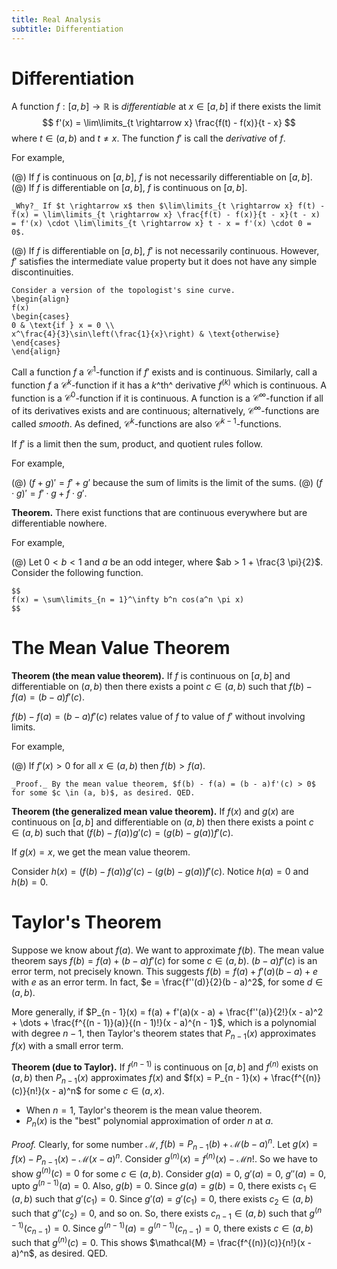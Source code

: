 ```yaml
---
title: Real Analysis
subtitle: Differentiation
---
```


# Differentiation

A function $f : [a, b] \rightarrow \mathbb{R}$ is _differentiable_ at $x \in [a, b]$ if there exists the limit
$$
f'(x) = \lim\limits_{t \rightarrow x} \frac{f(t) - f(x)}{t - x}
$$
where $t \in (a, b)$ and $t \neq x$. The function $f'$ is call the _derivative_ of $f$.

For example,

(@) If $f$ is continuous on $[a, b]$, $f$ is not necessarily differentiable on $[a, b]$.
(@) If $f$ is differentiable on $[a, b]$, $f$ is continuous on $[a, b]$.

    _Why?_ If $t \rightarrow x$ then $\lim\limits_{t \rightarrow x} f(t) - f(x) = \lim\limits_{t \rightarrow x} \frac{f(t) - f(x)}{t - x}(t - x) = f'(x) \cdot \lim\limits_{t \rightarrow x} t - x = f'(x) \cdot 0 = 0$.

(@) If $f$ is differentiable on $[a, b]$, $f'$ is not necessarily continuous. However, $f'$ satisfies the intermediate value property but it does not have any simple discontinuities.

    Consider a version of the topologist's sine curve.
    \begin{align}
    f(x)
    \begin{cases}
    0 & \text{if } x = 0 \\
    x^\frac{4}{3}\sin\left(\frac{1}{x}\right) & \text{otherwise}
    \end{cases}
    \end{align}

Call a function $f$ a $\mathcal{C}^1$-function if $f'$ exists and is continuous. Similarly, call a function $f$ a $\mathcal{C}^k$-function if it has a $k$^th^ derivative $f^{(k)}$ which is continuous. A function is a $\mathcal{C}^0$-function if it is continuous. A function is a $\mathcal{C}^\infty$-function if all of its derivatives exists and are continuous; alternatively, $\mathcal{C}^\infty$-functions are called _smooth_. As defined, $\mathcal{C}^k$-functions are also $\mathcal{C}^{k-1}$-functions.

If $f'$ is a limit then the sum, product, and quotient rules follow.

For example,

(@) $(f + g)' = f' + g'$ because the sum of limits is the limit of the sums.
(@) $(f \cdot g)' = f' \cdot g + f \cdot g'$.

__Theorem.__ There exist functions that are continuous everywhere but are differentiable nowhere.

For example,

(@) Let $0 < b < 1$ and $a$ be an odd integer, where $ab > 1 + \frac{3 \pi}{2}$. Consider the following function.

    $$
    f(x) = \sum\limits_{n = 1}^\infty b^n cos(a^n \pi x)
    $$

# The Mean Value Theorem

__Theorem (the mean value theorem).__ If $f$ is continuous on $[a, b]$ and differentiable on $(a, b)$ then there exists a point $c \in (a, b)$ such that $f(b) - f(a) = (b - a)f'(c)$.

$f(b) - f(a) = (b - a)f'(c)$ relates value of $f$ to value of $f'$ without involving limits.

For example,

(@) If $f'(x) > 0$ for all $x \in (a, b)$ then $f(b) > f(a)$.

    _Proof._ By the mean value theorem, $f(b) - f(a) = (b - a)f'(c) > 0$ for some $c \in (a, b)$, as desired. QED.

__Theorem (the generalized mean value theorem).__ If $f(x)$ and $g(x)$ are continuous on $[a, b]$ and differentiable on $(a, b)$ then there exists a point $c \in (a, b)$ such that $(f(b) - f(a))g'(c) = (g(b) - g(a))f'(c)$.

If $g(x) = x$, we get the mean value theorem.

Consider $h(x) = (f(b) - f(a))g'(c) - (g(b) - g(a))f'(c)$. Notice $h(a) = 0$ and $h(b) = 0$.

# Taylor's Theorem

Suppose we know about $f(a)$. We want to approximate $f(b)$. The mean value theorem says $f(b) = f(a) + (b - a)f'(c)$ for some $c \in (a, b)$. $(b - a)f'(c)$ is an error term, not precisely known. This suggests $f(b) = f(a) + f'(a)(b - a) + e$ with $e$ as an error term. In fact, $e = \frac{f''(d)}{2}(b - a)^2$, for some $d \in (a, b)$.

More generally, if $P_{n - 1}(x) = f(a) + f'(a)(x - a) + \frac{f''(a)}{2!}(x - a)^2 + \dots + \frac{f^{(n - 1)}(a)}{(n - 1)!}(x - a)^{n - 1}$, which is a polynomial with degree $n - 1$, then Taylor's theorem states that $P_{n - 1}(x)$ approximates $f(x)$ with a small error term.

__Theorem (due to Taylor).__ If $f^{(n - 1)}$ is continuous on $[a, b]$ and $f^{(n)}$ exists on $(a, b)$ then $P_{n - 1}(x)$ approximates $f(x)$ and $f(x) = P_{n - 1}(x) + \frac{f^{(n)}(c)}{n!}(x - a)^n$ for some $c \in (a, x)$.

- When $n = 1$, Taylor's theorem is the mean value theorem.
- $P_n(x)$ is the "best" polynomial approximation of order $n$ at $a$.

_Proof._ Clearly, for some number $\mathcal{M}$, $f(b) = P_{n-1}(b) + \mathcal{M}(b - a)^n$. Let $g(x) = f(x) - P_{n-1}(x) - \mathcal{M}(x - a)^n$. Consider $g^{(n)}(x) = f^{(n)}(x) - \mathcal{M}n!$. So we have to show $g^{(n)}(c) = 0$ for some $c \in (a, b)$. Consider $g(a) = 0$, $g'(a) = 0$, $g''(a) = 0$, upto $g^{(n-1)}(a) = 0$. Also, $g(b) = 0$. Since $g(a) = g(b) = 0$, there exists $c_1 \in (a, b)$ such that $g'(c_1) = 0$. Since $g'(a) = g'(c_1) = 0$, there exists $c_2 \in (a, b)$ such that $g''(c_2) = 0$, and so on. So, there exists $c_{n - 1} \in (a, b)$ such that $g^{(n-1)}(c_{n-1}) = 0$. Since $g^{(n-1)}(a) = g^{(n-1)}(c_{n - 1}) = 0$, there exists $c \in (a, b)$ such that $g^{(n)}(c) = 0$. This shows $\mathcal{M} = \frac{f^{(n)}(c)}{n!}(x - a)^n$, as desired. QED.
